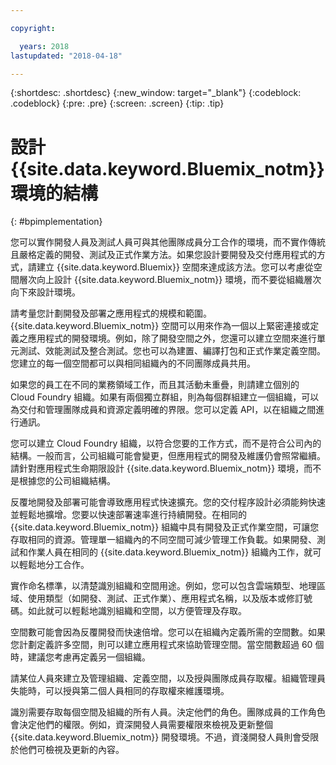 ```yaml
---

copyright:

  years: 2018
lastupdated: "2018-04-18"

---
```


{:shortdesc: .shortdesc}
{:new_window: target="_blank"}
{:codeblock: .codeblock}
{:pre: .pre}
{:screen: .screen}
{:tip: .tip}

# 設計 {{site.data.keyword.Bluemix_notm}} 環境的結構
{: #bpimplementation}

您可以實作開發人員及測試人員可與其他團隊成員分工合作的環境，而不實作傳統且嚴格定義的開發、測試及正式作業方法。如果您設計要開發及交付應用程式的方式，請建立 {{site.data.keyword.Bluemix}} 空間來達成該方法。您可以考慮從空間層次向上設計 {{site.data.keyword.Bluemix_notm}} 環境，而不要從組織層次向下來設計環境。

請考量您計劃開發及部署之應用程式的規模和範圍。{{site.data.keyword.Bluemix_notm}} 空間可以用來作為一個以上緊密連接或定義之應用程式的開發環境。例如，除了開發空間之外，您還可以建立空間來進行單元測試、效能測試及整合測試。您也可以為建置、編譯打包和正式作業定義空間。您建立的每一個空間都可以與相同組織內的不同團隊成員共用。

如果您的員工在不同的業務領域工作，而且其活動未重疊，則請建立個別的 Cloud Foundry 組織。如果有兩個獨立群組，則為每個群組建立一個組織，可以為交付和管理團隊成員和資源定義明確的界限。您可以定義 API，以在組織之間進行通訊。

您可以建立 Cloud Foundry 組織，以符合您要的工作方式，而不是符合公司內的結構。一般而言，公司組織可能會變更，但應用程式的開發及維護仍會照常繼續。請針對應用程式生命期限設計 {{site.data.keyword.Bluemix_notm}} 環境，而不是根據您的公司組織結構。

反覆地開發及部署可能會導致應用程式快速擴充。您的交付程序設計必須能夠快速並輕鬆地擴增。您要以快速部署速率進行持續開發。在相同的 {{site.data.keyword.Bluemix_notm}} 組織中具有開發及正式作業空間，可讓您存取相同的資源。管理單一組織內的不同空間可減少管理工作負載。如果開發、測試和作業人員在相同的 {{site.data.keyword.Bluemix_notm}} 組織內工作，就可以輕鬆地分工合作。

實作命名標準，以清楚識別組織和空間用途。例如，您可以包含雲端類型、地理區域、使用類型（如開發、測試、正式作業）、應用程式名稱，以及版本或修訂號碼。如此就可以輕鬆地識別組織和空間，以方便管理及存取。  

空間數可能會因為反覆開發而快速倍增。您可以在組織內定義所需的空間數。如果您計劃定義許多空間，則可以建立應用程式來協助管理空間。當空間數超過 60 個時，建議您考慮再定義另一個組織。

請某位人員來建立及管理組織、定義空間，以及授與團隊成員存取權。組織管理員失能時，可以授與第二個人員相同的存取權來維護環境。  

識別需要存取每個空間及組織的所有人員。決定他們的角色。團隊成員的工作角色會決定他們的權限。例如，資深開發人員需要權限來檢視及更新整個 {{site.data.keyword.Bluemix_notm}} 開發環境。不過，資淺開發人員則會受限於他們可檢視及更新的內容。
